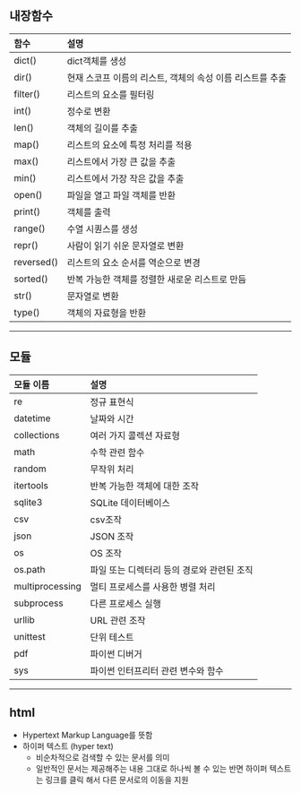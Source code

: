 ## 내장함수
|함수|설명|
|:---|:---|
|dict()|dict객체를 생성|
|dir()|현재 스코프 이름의 리스트, 객체의 속성 이름 리스트를 추출|
|filter()|리스트의 요소를 필터링|
|int()|정수로 변환|
|len()|객체의 길이를 추출|
|map()|리스트의 요소에 특정 처리를 적용|
|max()|리스트에서 가장 큰 값을 추출|
|min()|리스트에서 가장 작은 값을 추출|
|open()|파일을 열고 파일 객체를 반환|
|print()|객체를 출력|
|range()|수열 시퀀스를 생성|
|repr()|사람이 읽기 쉬운 문자열로 변환|
|reversed()|리스트의 요소 순서를 역순으로 변경|
|sorted()|반복 가능한 객체를 정렬한 새로운 리스트로 만듬|
|str()|문자열로 변환|
|type()|객체의 자료형을 반환|
---
## 모듈
|모듈 이름|설명|
|:---|:---|
|re|정규 표현식|
|datetime|날짜와 시간|
|collections|여러 가지 콜렉션 자료형|
|math|수학 관련 함수|
|random|무작위 처리|
|itertools|반복 가능한 객체에 대한 조작|
|sqlite3|SQLite 데이터베이스|
|csv|csv조작|
|json|JSON 조작|
|os|OS 조작|
|os.path|파일 또는 디렉터리 등의 경로와 관련된 조직|
|multiprocessing|멀티 프로세스를 사용한 병렬 처리|
|subprocess|다른 프로세스 실행|
|urllib|URL 관련 조작|
|unittest|단위 테스트|
|pdf|파이썬 디버거|
|sys|파이썬 인터프리터 관련 변수와 함수|
---
## html
- Hypertext Markup Language를 뜻함
- 하이퍼 텍스트 (hyper text)
    - 비순차적으로 검색할 수 있는 문서를 의미
    - 일반적인 문서는 제공해주는 내용 그대로 하나씩 볼 수 있는 반면 하이퍼  텍스트는 링크를 클릭 해서 다른 문서로의 이동을 지원